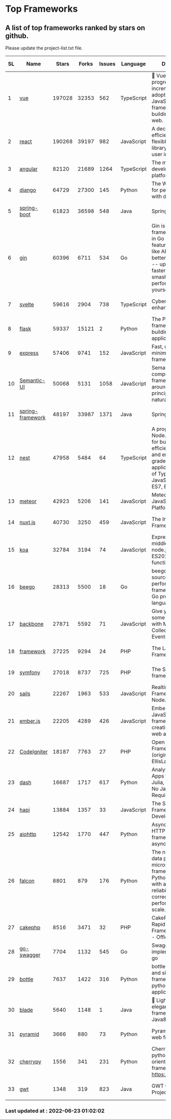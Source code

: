 # Top Frameworks
## A list of top frameworks ranked by stars on github.  
Please update the project-list.txt file.

| SL| Name  | Stars| Forks| Issues | Language | Description | Last Commit |
| --| ------| -----| ---- | ------ | -------- | ----------- | ----------- |
| 1 | [vue](https://github.com/vuejs/vue) | 197028 | 32353 | 562 | TypeScript | 🖖 Vue.js is a progressive, incrementally-adoptable JavaScript framework for building UI on the web. | 2022-06-23 00:34:26 |
| 2 | [react](https://github.com/facebook/react) | 190268 | 39197 | 982 | JavaScript | A declarative, efficient, and flexible JavaScript library for building user interfaces. | 2022-06-21 00:08:54 |
| 3 | [angular](https://github.com/angular/angular) | 82120 | 21689 | 1264 | TypeScript | The modern web developer’s platform | 2022-06-22 23:58:39 |
| 4 | [django](https://github.com/django/django) | 64729 | 27300 | 145 | Python | The Web framework for perfectionists with deadlines. | 2022-06-22 05:50:24 |
| 5 | [spring-boot](https://github.com/spring-projects/spring-boot) | 61823 | 36598 | 548 | Java | Spring Boot | 2022-06-22 23:55:50 |
| 6 | [gin](https://github.com/gin-gonic/gin) | 60396 | 6711 | 534 | Go | Gin is a HTTP web framework written in Go (Golang). It features a Martini-like API with much better performance -- up to 40 times faster. If you need smashing performance, get yourself some Gin. | 2022-06-15 09:31:44 |
| 7 | [svelte](https://github.com/sveltejs/svelte) | 59616 | 2904 | 738 | TypeScript | Cybernetically enhanced web apps | 2022-06-20 11:03:47 |
| 8 | [flask](https://github.com/pallets/flask) | 59337 | 15121 | 2 | Python | The Python micro framework for building web applications. | 2022-06-18 19:24:13 |
| 9 | [express](https://github.com/expressjs/express) | 57406 | 9741 | 152 | JavaScript | Fast, unopinionated, minimalist web framework for node. | 2022-05-20 15:57:37 |
| 10 | [Semantic-UI](https://github.com/Semantic-Org/Semantic-UI) | 50068 | 5131 | 1058 | JavaScript | Semantic is a UI component framework based around useful principles from natural language. | 2018-10-21 20:59:02 |
| 11 | [spring-framework](https://github.com/spring-projects/spring-framework) | 48197 | 33987 | 1371 | Java | Spring Framework | 2022-06-21 17:29:20 |
| 12 | [nest](https://github.com/nestjs/nest) | 47958 | 5484 | 64 | TypeScript | A progressive Node.js framework for building efficient, scalable, and enterprise-grade server-side applications on top of TypeScript & JavaScript (ES6, ES7, ES8) 🚀 | 2022-06-21 08:10:14 |
| 13 | [meteor](https://github.com/meteor/meteor) | 42923 | 5206 | 141 | JavaScript | Meteor, the JavaScript App Platform | 2022-06-14 12:46:09 |
| 14 | [nuxt.js](https://github.com/nuxt/nuxt.js) | 40730 | 3250 | 459 | JavaScript | The Intuitive Vue(2) Framework | 2022-05-24 07:59:47 |
| 15 | [koa](https://github.com/koajs/koa) | 32784 | 3194 | 74 | JavaScript | Expressive middleware for node.js using ES2017 async functions | 2022-04-06 16:09:57 |
| 16 | [beego](https://github.com/beego/beego) | 28313 | 5500 | 18 | Go | beego is an open-source, high-performance web framework for the Go programming language. | 2022-06-18 15:19:56 |
| 17 | [backbone](https://github.com/jashkenas/backbone) | 27871 | 5592 | 71 | JavaScript | Give your JS App some Backbone with Models, Views, Collections, and Events | 2022-04-26 12:19:45 |
| 18 | [framework](https://github.com/laravel/framework) | 27225 | 9294 | 24 | PHP | The Laravel Framework. | 2022-06-22 18:07:20 |
| 19 | [symfony](https://github.com/symfony/symfony) | 27018 | 8737 | 725 | PHP | The Symfony PHP framework | 2022-06-22 15:27:42 |
| 20 | [sails](https://github.com/balderdashy/sails) | 22267 | 1963 | 533 | JavaScript | Realtime MVC Framework for Node.js | 2022-05-27 21:40:10 |
| 21 | [ember.js](https://github.com/emberjs/ember.js) | 22205 | 4289 | 426 | JavaScript | Ember.js - A JavaScript framework for creating ambitious web applications | 2022-06-22 18:17:53 |
| 22 | [CodeIgniter](https://github.com/bcit-ci/CodeIgniter) | 18187 | 7763 | 27 | PHP | Open Source PHP Framework (originally from EllisLab) | 2022-03-03 13:29:55 |
| 23 | [dash](https://github.com/plotly/dash) | 16687 | 1717 | 617 | Python | Analytical Web Apps for Python, R, Julia, and Jupyter. No JavaScript Required. | 2022-06-17 20:17:56 |
| 24 | [hapi](https://github.com/hapijs/hapi) | 13884 | 1357 | 33 | JavaScript | The Simple, Secure Framework Developers Trust | 2022-06-13 17:44:05 |
| 25 | [aiohttp](https://github.com/aio-libs/aiohttp) | 12542 | 1770 | 447 | Python | Asynchronous HTTP client/server framework for asyncio and Python | 2022-06-20 10:21:07 |
| 26 | [falcon](https://github.com/falconry/falcon) | 8801 | 879 | 176 | Python | The no-magic web data plane API and microservices framework for Python developers, with a focus on reliability, correctness, and performance at scale. | 2022-06-01 18:06:26 |
| 27 | [cakephp](https://github.com/cakephp/cakephp) | 8516 | 3471 | 32 | PHP | CakePHP: The Rapid Development Framework for PHP - Official Repository | 2022-06-20 14:25:54 |
| 28 | [go-swagger](https://github.com/go-swagger/go-swagger) | 7704 | 1132 | 545 | Go | Swagger 2.0 implementation for go | 2022-06-14 15:48:24 |
| 29 | [bottle](https://github.com/bottlepy/bottle) | 7637 | 1422 | 316 | Python | bottle.py is a fast and simple micro-framework for python web-applications. | 2022-06-21 09:42:15 |
| 30 | [blade](https://github.com/lets-blade/blade) | 5640 | 1148 | 1 | Java | :rocket: Lightning fast and elegant mvc framework for Java8 | 2022-05-10 12:38:06 |
| 31 | [pyramid](https://github.com/Pylons/pyramid) | 3666 | 880 | 73 | Python | Pyramid - A Python web framework | 2022-03-13 22:49:13 |
| 32 | [cherrypy](https://github.com/cherrypy/cherrypy) | 1556 | 341 | 231 | Python | CherryPy is a pythonic, object-oriented HTTP framework.      https://cherrypy.dev | 2022-03-13 22:31:07 |
| 33 | [gwt](https://github.com/gwtproject/gwt) | 1348 | 319 | 823 | Java | GWT Open Source Project | 2022-05-05 14:30:51 |

### Last updated at : 2022-06-23 01:02:02
